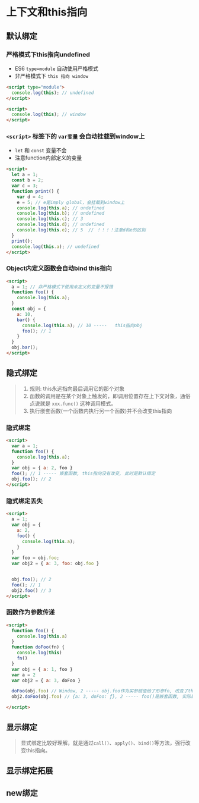 # 上下文和this指向

## 默认绑定

### 严格模式下this指向undefined

- ES6 `type=module` 自动使用严格模式
- 非严格模式下 `this 指向 window`

```html
<script type="module">
  console.log(this); // undefined
</script>
```

```html
<script>
  console.log(this); // window
</script>
```

### `<script>` 标签下的 `var变量` 会自动挂载到window上

- `let` 和 `const` 变量不会
- 注意function内部定义的变量

```html
<script> 
  let a = 1;
  const b = 2;
  var c = 3;
  function print() {
    var d = 4;
    e = 5; // e是imply global，会挂载到window上
    console.log(this.a); // undefined
    console.log(this.b); // undefined
    console.log(this.c); // 3
    console.log(this.d); // undefined
    console.log(this.e); // 5  // ！！！！注意d和e的区别
  }
  print();
  console.log(this.a); // undefined
</script>
```


### Object内定义函数会自动bind this指向

```html
<script>
  a = 1; // 非严格模式下使用未定义的变量不报错
  function foo() {
    console.log(this.a);
  }
  const obj = {
    a: 10,
    bar() {
      console.log(this.a); // 10 -----   this指向obj
      foo(); // 1
    }
  }
  obj.bar();
</script>
```

## 隐式绑定

> 1. 规则: this永远指向最后调用它的那个对象
> 2. 函数的调用是在某个对象上触发的，即调用位置存在上下文对象，通俗点说就是 `xxx.func()` 这种调用模式。
> 3. 执行嵌套函数(一个函数内执行另一个函数)并不会改变this指向

### 隐式绑定


```html
<script>
  var a = 1;
  function foo() {
    console.log(this.a);
  }
  var obj = { a: 2, foo }
  foo(); // 1 ----- 嵌套函数, this指向没有改变, 此时是默认绑定
  obj.foo(); // 2
</script>

```

### 隐式绑定丢失

```html
<script>
  a = 1;
  var obj = {
    a: 2,
    foo() {
      console.log(this.a);
    }
  }
  var foo = obj.foo;
  var obj2 = { a: 3, foo: obj.foo }


  obj.foo(); // 2
  foo(); // 1
  obj2.foo() // 3
</script>
```

### 函数作为参数传递

```html
<script>
  function foo() {
    console.log(this.a)
  }
  function doFoo(fn) {
    console.log(this)
    fn()
  }
  var obj = { a: 1, foo }
  var a = 2
  var obj2 = { a: 3, doFoo }

  doFoo(obj.foo) // Window, 2 ----- obj.foo作为实参赋值给了形参fn, 改变了this指向
  obj2.doFoo(obj.foo) // {a: 3, doFoo: ƒ}, 2 ----- foo()是嵌套函数, 实际是默认绑定

</script>
```


## 显示绑定

> 显式绑定比较好理解，就是通过`call()`、`apply()`、`bind()`等方法，强行改变this指向。


## 显示绑定拓展


## new绑定












